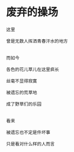# 废弃的操场

```
这里

曾是无数人挥洒青春汗水的地方


而如今

各色的花儿草儿在这里疯长

丝毫不显得寂寞

被遗忘的荒草地

成了野草们的乐园


看来

被遗忘也不定是件坏事

只是看对什么样的人而言

```
		